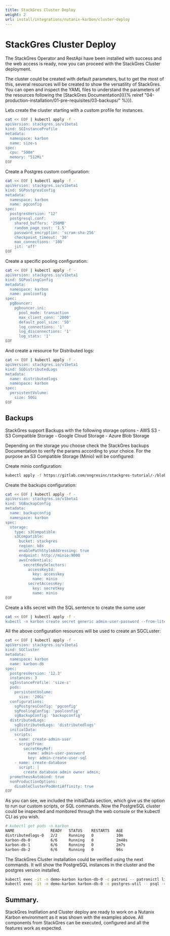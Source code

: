 ```yaml
---
title: StackGres Cluster Deploy
weight: 2
url: install/integrations/nutanix-karbon/cluster-deploy
---
```


# StackGres Cluster Deploy

The StackGres Operator and RestApi have been installed with success and the web access is ready, now you can proceed with the StackGres Cluster deployment.

The cluster could be created with default parameters, but to get the most of this, several resources will be created to show the versatility of StackGres. 
You can open and inspect the YAML files to understand the parameters of the resources following the [StackGres Documentation]({{% relref "04-production-installation/01-pre-requisites/03-backups/" %}}).

Lets create the cluster starting with a custom profile for instances.

```sh
cat << EOF | kubectl apply -f -
apiVersion: stackgres.io/v1beta1
kind: SGInstanceProfile
metadata:
  namespace: karbon
  name: size-s
spec:
  cpu: "500m"
  memory: "512Mi"
EOF
```

Create a Postgres custom configuration:

```sh
cat << EOF | kubectl apply -f -
apiVersion: stackgres.io/v1beta1
kind: SGPostgresConfig
metadata:
  namespace: karbon
  name: pgconfig
spec:
  postgresVersion: "12"
  postgresql.conf:
    shared_buffers: '256MB'
    random_page_cost: '1.5'
    password_encryption: 'scram-sha-256'
    checkpoint_timeout: '30'
    max_connections: '100'
    jit: 'off'
EOF
```

Create a specific pooling configuration:

```sh
cat << EOF | kubectl apply -f -
apiVersion: stackgres.io/v1beta1
kind: SGPoolingConfig
metadata:
  namespace: karbon
  name: poolconfig
spec:
  pgBouncer:
    pgbouncer.ini:
      pool_mode: transaction
      max_client_conn: '2000'
      default_pool_size: '50'
      log_connections: '1'
      log_disconnections: '1'
      log_stats: '1'
EOF
```

And create a resource for Distributed logs:

```sh
cat << EOF | kubectl apply -f -
apiVersion: stackgres.io/v1beta1
kind: SGDistributedLogs
metadata:
  name: distributedlogs
  namespace: karbon
spec:
  persistentVolume:
    size: 50Gi
EOF
```

## Backups

StackGres support Backups with the following storage options
    - AWS S3
    - S3 Compatible Storage
    - Google Cloud Storage
    - Azure Blob Storage

Depending on the storage you choose check the StackGres backups Documentation to verify the params according to your choice.
For the purpose an S3 Compatible Storage (Minio) will be configured:

Create minio configuration:

```sh
kubectl apply -f https://gitlab.com/ongresinc/stackgres-tutorial/-/blob/master/sg_demo_karbon/07-minio.yaml
```

Create the backups configuration:

```sh
cat << EOF | kubectl apply -f -
apiVersion: stackgres.io/v1beta1
kind: SGBackupConfig
metadata:
  name: backupconfig
  namespace: karbon
spec:
  storage:
    type: s3Compatible
    s3Compatible:
      bucket: stackgres
      region: k8s
      enablePathStyleAddressing: true
      endpoint: http://minio:9000
      awsCredentials:
        secretKeySelectors:
          accessKeyId:
            key: accesskey
            name: minio
          secretAccessKey:
            key: secretkey
            name: minio
EOF
```

Create a k8s secret with the SQL sentence to create the some user

```sh
cat << EOF | kubectl apply -f -
kubectl -n karbon create secret generic admin-user-password --from-literal=admin-create-user-sql="create user admin password 'admin'"
```

All the above configuration resources will be used to create an SGCLuster:

```sh
cat << EOF | kubectl apply -f -
apiVersion: stackgres.io/v1beta1
kind: SGCluster
metadata:
  namespace: karbon
  name: karbon-db
spec:
  postgresVersion: '12.3'
  instances: 3
  sgInstanceProfile: 'size-s'
  pods:
    persistentVolume:
      size: '20Gi'
  configurations:
    sgPostgresConfig: 'pgconfig'
    sgPoolingConfig: 'poolconfig'
    sgBackupConfig: 'backupconfig'
  distributedLogs:
    sgDistributedLogs: 'distributedlogs'
  initialData:
    scripts:
    - name: create-admin-user
      scriptFrom:
        secretKeyRef:
          name: admin-user-password
          key: admin-create-user-sql
    - name: create-database
      script: |
        create database admin owner admin;
  prometheusAutobind: true
  nonProductionOptions:
    disableClusterPodAntiAffinity: true
EOF
```

As you can see, we included the initialData section, which give us the option to run our custom scripts, or SQL commands.
Now the PostgreSQL cluster could be inspected and monitored through the web console or the kubectl CLI as you wish.

```sh
# kubectl get pods -n karbon
NAME                READY   STATUS    RESTARTS   AGE
distributedlogs-0   2/2     Running   0          10m
karbon-db-0         6/6     Running   0          2m40s
karbon-db-1         6/6     Running   0          2m7s
karbon-db-2         6/6     Running   0          96s
```

The StackGres Cluster installation could be verified using the next commands. 
It will show the PostgreSQL instances in the cluster and the postgres version installed.

```sh
kubectl exec -it -n demo-karbon karbon-db-0 -c patroni -- patronictl list
kubectl exec -it -n demo-karbon karbon-db-0 -c postgres-util -- psql -c "select version()"
```

## Summary.

StackGres Instllation and Cluster deploy are ready to work on a Nutanix Karbon environment as it was shown with the examples above.
All components from StackGres can be executed, configured and all the features work as expected.
